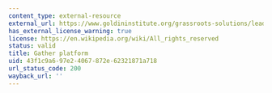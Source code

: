 ```yaml
---
content_type: external-resource
external_url: https://www.goldininstitute.org/grassroots-solutions/leadership-development
has_external_license_warning: true
license: https://en.wikipedia.org/wiki/All_rights_reserved
status: valid
title: Gather platform
uid: 43f1c9a6-97e2-4067-872e-62321871a718
url_status_code: 200
wayback_url: ''
---
```

